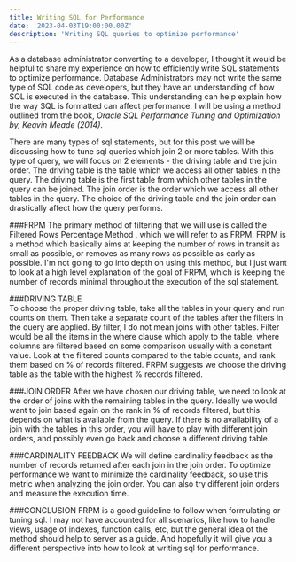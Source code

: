 ```yaml
---
title: Writing SQL for Performance
date: '2023-04-03T19:00:00.00Z'
description: 'Writing SQL queries to optimize performance'
---
```


As a database administrator converting to a developer, I thought it would be helpful to share my experience on how to efficiently write SQL statements to optimize performance.  Database Administrators may not write the same type of SQL code as developers, but they have an understanding of how SQL is executed in the database.  This understanding can help explain how the way SQL is formatted can affect performance.  I will be using a method outlined from the book, <em>Oracle SQL Performance Tuning and Optimization by, Keavin Meade (2014)</em>.

There are many types of sql statements, but for this post we will be discussing how to tune sql queries which join 2 or more tables.  With this type of query, we will focus on 2 elements - the driving table and the join order.  The driving table is the table which we access all other tables in the query.  The driving table is the first table from which other tables in the query can be joined.  The join order is the order which we access all other tables in the query.  The choice of the driving table and the join order can drastically affect how the query performs.

###FRPM
The primary method of filtering that we will use is called the Filtered Rows Percentage Method , which we will refer to as FRPM.  FRPM is a method which basically aims at keeping the number of rows in transit as small as possible, or removes as many rows as possible as early as possible.  I'm not going to go into depth on using this method, but I just want to look at a high level explanation of the goal of FRPM, which is keeping the number of records minimal throughout the execution of the sql statement.  

###DRIVING TABLE  
To choose the proper driving table, take all the tables in your query and run counts on them.  Then take a separate count of the tables after the filters in the query are applied.  By filter, I do not mean joins with other tables.  Filter would be all the items in the where clause which apply to the table, where columns are filtered based on some comparison usually with a constant value.  Look at the filtered counts compared to the table counts, and rank them based on % of records filtered.  FRPM suggests we choose the driving table as the table with the highest % records filtered.  

###JOIN ORDER
After we have chosen our driving table, we need to look at the order of joins with the remaining tables in the query.  Ideally we would want to join based again on the rank in % of records filtered, but this depends on what is available from the query.  If there is no availability of a join with the tables in this order, you will have to play with different join orders, and possibly even go back and choose a different driving table.

###CARDINALITY FEEDBACK
We will define cardinality feedback as the number of records returned after each join in the join order.  To optimize performance we want to minimize the cardinality feedback, so use this metric when analyzing the join order.  You can also try different join orders and measure the execution time.

###CONCLUSION
FRPM is a good guideline to follow when formulating or tuning sql.  I may not have accounted for all scenarios, like how to handle views, usage of indexes, function calls, etc, but the general idea of the method should help to server as a guide.  And hopefully it will give you a different perspective into how to look at writing sql for performance.